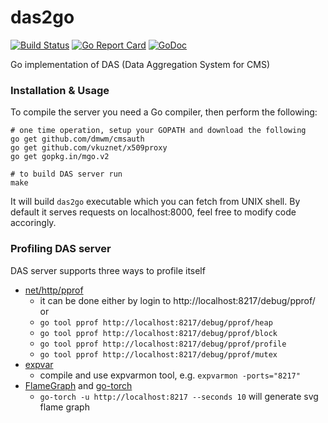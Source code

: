 das2go
======

[![Build Status](https://travis-ci.org/dmwm/das2go.svg?branch=master)](https://travis-ci.org/dmwm/das2go)
[![Go Report Card](https://goreportcard.com/badge/github.com/dmwm/das2go)](https://goreportcard.com/report/github.com/dmwm/das2go)
[![GoDoc](https://godoc.org/github.com/dmwm/das2go?status.svg)](https://godoc.org/github.com/dmwm/das2go)

Go implementation of DAS (Data Aggregation System for CMS)

### Installation & Usage

To compile the server you need a Go compiler, then perform the following:

```
# one time operation, setup your GOPATH and download the following
go get github.com/dmwm/cmsauth
go get github.com/vkuznet/x509proxy
go get gopkg.in/mgo.v2

# to build DAS server run
make
```

It will build ```das2go``` executable which you can fetch from UNIX shell.
By default it serves requests on localhost:8000,
feel free to modify code accoringly.

### Profiling DAS server
DAS server supports three ways to profile itself
- [net/http/pprof](https://golang.org/pkg/net/http/pprof/)
  - it can be done either by login to http://localhost:8217/debug/pprof/ or
  - `go tool pprof http://localhost:8217/debug/pprof/heap`
  - `go tool pprof http://localhost:8217/debug/pprof/block`
  - `go tool pprof http://localhost:8217/debug/pprof/profile`
  - `go tool pprof http://localhost:8217/debug/pprof/mutex`
- [expvar](https://github.com/divan/expvarmon)
  - compile and use expvarmon tool, e.g.
  `expvarmon -ports="8217"`
- [FlameGraph](http://brendanjryan.com/golang/profiling/2018/02/28/profiling-go-applications.html)
and [go-torch](https://github.com/uber/go-torch)
  - `go-torch -u http://localhost:8217 --seconds 10` will generate svg flame
    graph

